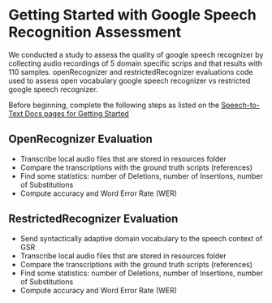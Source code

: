 # Getting Started with Google Speech Recognition Assessment

We conducted a study to assess the quality of google speech recognizer by collecting audio recordings of 5 domain specific scrips and that results with 110 samples. openRecognizer and restrictedRecognizer evaluations code used to assess open vocabulary google speech recognizer vs restricted google speech recognizer.

Before beginning, complete the following steps as listed on the [Speech-to-Text Docs pages for Getting Started](https://cloud.google.com/speech-to-text/docs/quickstart-client-libraries#before-you-begin)

## OpenRecognizer Evaluation
- Transcribe local audio files thst are stored in resources folder
- Compare the transcriptions with the ground truth scripts (references)
- Find some statistics: number of Deletions, number of Insertions, number of Substitutions 
- Compute accuracy and Word Error Rate (WER)

## RestrictedRecognizer Evaluation
- Send syntactically adaptive domain vocabulary to the speech context of GSR 
- Transcribe local audio files thst are stored in resources folder
- Compare the transcriptions with the ground truth scripts (references)
- Find some statistics: number of Deletions, number of Insertions, number of Substitutions 
- Compute accuracy and Word Error Rate (WER)
